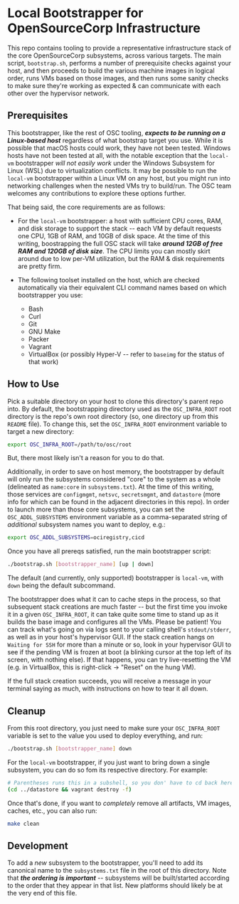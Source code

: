 Local Bootstrapper for OpenSourceCorp Infrastructure
====================================================

This repo contains tooling to provide a representative infrastructure stack of
the core OpenSourceCorp subsystems, across various targets. The main script,
`bootstrap.sh`, performs a number of prerequisite checks against your host, and
then proceeds to build the various machine images in logical order, runs VMs
based on those images, and then runs some sanity checks to make sure they're
working as expected & can communicate with each other over the hypervisor
network.

Prerequisites
-------------

This bootstrapper, like the rest of OSC tooling, ***expects to be running on a
Linux-based host*** regardless of what bootstrap target you use. While it is
possible that macOS hosts could work, they have not been tested. Windows hosts
have not been tested at all, with the notable exception that the `local-vm`
bootstrapper *will not easily work* under the Windows Subsystem for Linux (WSL)
due to virtualization conflicts. It may be possible to run the `local-vm`
bootstrapper within a Linux VM on any host, but you might run into networking
challenges when the nested VMs try to build/run. The OSC team welcomes any
contributions to explore these options further.

That being said, the core requirements are as follows:

* For the `local-vm` bootstrapper: a host with sufficient CPU cores, RAM, and
  disk storage to support the stack -- each VM by default requests one CPU, 1GB
  of RAM, and 10GB of disk space. At the time of this writing, boostrapping the
  full OSC stack will take ***around 12GB of free RAM and 120GB of disk size***.
  The CPU limits you can mostly skirt around due to low per-VM utilization, but
  the RAM & disk requirements are pretty firm.

* The following toolset installed on the host, which are checked automatically
  via their equivalent CLI command names based on which bootstrapper you use:
  * Bash
  * Curl
  * Git
  * GNU Make
  * Packer
  * Vagrant
  * VirtualBox (or possibly Hyper-V -- refer to `baseimg` for the status of that
    work)

How to Use
----------

Pick a suitable directory on your host to clone this directory's parent repo
into. By default, the bootstrapping directory used as the `OSC_INFRA_ROOT` root
directory is the repo's own root directory (so, one directory up from this
`README` file). To change this, set the `OSC_INFRA_ROOT` environment variable to
target a new directory:

```sh
export OSC_INFRA_ROOT=/path/to/osc/root
```

But, there most likely isn't a reason for you to do that.

Additionally, in order to save on host memory, the bootstrapper by default will
only run the subsystems considered "core" to the system as a whole (delineated
as `name:core` in `subsystems.txt`). At the time of this writing, those services
are `configmgmt`, `netsvc`, `secretsmgmt`, and `datastore` (more info for which
can be found in the adjacent directories in this repo). In order to launch more
than those core subsystems, you can set the `OSC_ADDL_SUBSYSTEMS` environment
variable as a comma-separated string of *additional* subsystem names you want to
deploy, e.g.:

```sh
export OSC_ADDL_SUBSYSTEMS=ociregistry,cicd
```

Once you have all prereqs satisfied, run the main bootstrapper script:

```sh
./bootstrap.sh [bootstrapper_name] [up | down]
```

The default (and currently, only supported) bootstrapper is `local-vm`, with
`down` being the default subcommand.

The bootstrapper does what it can to cache steps in the process, so that
subsequent stack creations are much faster -- but the first time you invoke it
in a given `OSC_INFRA_ROOT`, it can take quite some time to stand up as it
builds the base image and configures all the VMs. Please be patient! You can
track what's going on via logs sent to your calling shell's `stdout/stderr`, as
well as in your host's hypervisor GUI. If the stack creation hangs on `Waiting
for SSH` for more than a minute or so, look in your hypervisor GUI to see if the
pending VM is frozen at boot (a blinking cursor at the top left of its screen,
with nothing else). If that happens, you can try live-resetting the VM (e.g. in
VirtualBox, this is right-click -> "Reset" on the hung VM).

If the full stack creation succeeds, you will receive a message in your terminal
saying as much, with instructions on how to tear it all down.

Cleanup
-------

From this root directory, you just need to make sure your `OSC_INFRA_ROOT`
variable is set to the value you used to deploy everything, and run:

```sh
./bootstrap.sh [bootstrapper_name] down
```

For the `local-vm` bootstrapper, if you just want to bring down a single
subsystem, you can do so fom its respective directory. For example:

```sh
# Parentheses runs this in a subshell, so you don' have to cd back here afterwards
(cd ../datastore && vagrant destroy -f)
```

Once that's done, if you want to *completely* remove all artifacts, VM images,
caches, etc., you can also run:

```sh
make clean
```

Development
-----------

To add a *new* subsystem to the bootstrapper, you'll need to add its canonical
name to the `subsystems.txt` file in the root of this directory. Note that
***the ordering is important*** -- subsystems will be built/started according to
the order that they appear in that list. New platforms should likely be at the
very end of this file.
